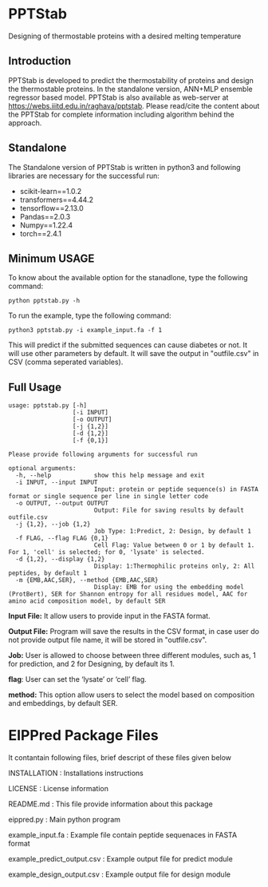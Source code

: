 # **PPTStab**
Designing of thermostable proteins with a desired melting temperature
## Introduction
PPTStab is developed to predict the thermostability of proteins and design the thermostable proteins. In the standalone version, ANN+MLP ensemble regressor based model.
PPTStab is also available as web-server at https://webs.iiitd.edu.in/raghava/pptstab. Please read/cite the content about the PPTStab for complete information including algorithm behind the approach.

## Standalone
The Standalone version of PPTStab is written in python3 and following libraries are necessary for the successful run:
- scikit-learn==1.0.2
- transformers==4.44.2
- tensorflow==2.13.0
- Pandas==2.0.3
- Numpy==1.22.4
- torch==2.4.1

## Minimum USAGE
To know about the available option for the stanadlone, type the following command:
```
python pptstab.py -h
```
To run the example, type the following command:
```
python3 pptstab.py -i example_input.fa -f 1
```
This will predict if the submitted sequences can cause diabetes or not. It will use other parameters by default. It will save the output in "outfile.csv" in CSV (comma seperated variables).

## Full Usage
```
usage: pptstab.py [-h] 
                  [-i INPUT]
                  [-o OUTPUT]
		          [-j {1,2}]
		          [-d {1,2}]
		          [-f {0,1}]

```
```
Please provide following arguments for successful run

optional arguments:
  -h, --help            show this help message and exit
  -i INPUT, --input INPUT
                        Input: protein or peptide sequence(s) in FASTA format or single sequence per line in single letter code
  -o OUTPUT, --output OUTPUT
                        Output: File for saving results by default outfile.csv
  -j {1,2}, --job {1,2}
                        Job Type: 1:Predict, 2: Design, by default 1
  -f FLAG, --flag FLAG {0,1} 
                        Cell Flag: Value between 0 or 1 by default 1. For 1, 'cell' is selected; for 0, 'lysate' is selected.
  -d {1,2}, --display {1,2}
                        Display: 1:Thermophilic proteins only, 2: All peptides, by default 1
  -m {EMB,AAC,SER}, --method {EMB,AAC,SER}
                        Display: EMB for using the embedding model (ProtBert), SER for Shannon entropy for all residues model, AAC for amino acid composition model, by default SER

```

**Input File:** It allow users to provide input in the FASTA format.

**Output File:** Program will save the results in the CSV format, in case user do not provide output file name, it will be stored in "outfile.csv".

**Job:** User is allowed to choose between three different modules, such as, 1 for prediction, and 2 for Designing, by default its 1.

**flag**: User can set the ‘lysate’ or ‘cell’ flag.

**method:** This option allow users to select the model based on composition and embeddings, by default SER.

EIPPred Package Files
=======================
It contantain following files, brief descript of these files given below

INSTALLATION                    : Installations instructions

LICENSE                         : License information

README.md                       : This file provide information about this package

eippred.py                      : Main python program

example_input.fa                : Example file contain peptide sequenaces in FASTA format

example_predict_output.csv      : Example output file for predict module

example_design_output.csv       : Example output file for design module
